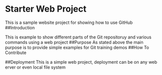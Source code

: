 # Starter Web Project
This is a sample website project for showing how to use GitHub
##Introduction

This is example to show different parts of the Git repositoruy and various commands using a web project
##Purpose
As stated above the main purpose is to provide simple examples for Git training demos
##How To Contribute

##Deployment
This is a simple web project, deployment can be on any web erver or even local file system